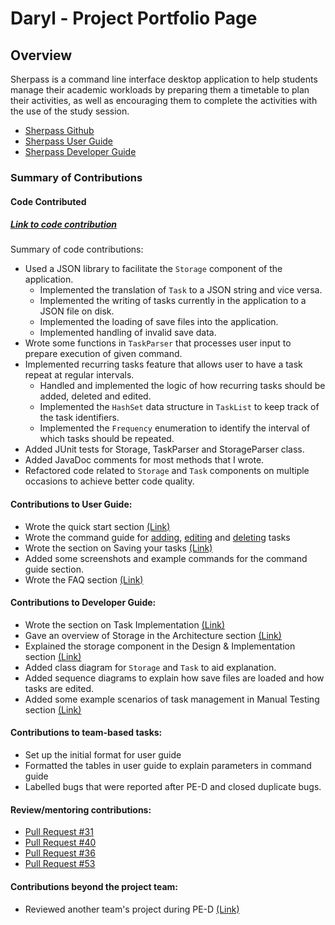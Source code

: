 # Daryl - Project Portfolio Page

## Overview
Sherpass is a command line interface desktop application to help students manage their academic workloads
by preparing them a timetable to plan their activities, as well as encouraging them to
complete the activities with the use of the study session.

- [Sherpass Github](https://github.com/AY2122S2-CS2113T-T09-1/tp)
- [Sherpass User Guide](https://ay2122s2-cs2113t-t09-1.github.io/tp/UserGuide.html)
- [Sherpass Developer Guide](https://ay2122s2-cs2113t-t09-1.github.io/tp/DeveloperGuide.html)
### Summary of Contributions

#### Code Contributed
##### [Link to code contribution](https://nus-cs2113-ay2122s2.github.io/tp-dashboard/?search=thedarie&breakdown=true)
Summary of code contributions:
- Used a JSON library to facilitate the `Storage` component of the application.
    - Implemented the translation of `Task` to a JSON string and vice versa.
    - Implemented the writing of tasks currently in the application to a JSON file on disk.
    - Implemented the loading of save files into the application.
    - Implemented handling of invalid save data.
- Wrote some functions in `TaskParser` that processes user input to prepare execution of given command.
- Implemented recurring tasks feature that allows user to have a task repeat at regular intervals.
    - Handled and implemented the logic of how recurring tasks should be added, deleted and edited.
    - Implemented the `HashSet` data structure in `TaskList` to keep track of the task identifiers.
    - Implemented the `Frequency` enumeration to identify the interval of which tasks should be repeated.
- Added JUnit tests for Storage, TaskParser and StorageParser class.
- Added JavaDoc comments for most methods that I wrote.
- Refactored code related to `Storage` and `Task` components on multiple occasions to achieve better code quality.

#### Contributions to User Guide:
- Wrote the quick start section [(Link)](https://ay2122s2-cs2113t-t09-1.github.io/tp/UserGuide.html#editing-your-tasks-edit)
- Wrote the command guide for [adding](https://ay2122s2-cs2113t-t09-1.github.io/tp/UserGuide.html#adding-your-tasks-add),
  [editing](https://ay2122s2-cs2113t-t09-1.github.io/tp/UserGuide.html#editing-your-tasks-edit) and [deleting](https://ay2122s2-cs2113t-t09-1.github.io/tp/UserGuide.html#adding-your-tasks-add) tasks
- Wrote the section on Saving your tasks [(Link)](https://ay2122s2-cs2113t-t09-1.github.io/tp/UserGuide.html#saving-your-tasks)
- Added some screenshots and example commands for the command guide section.
- Wrote the FAQ section [(Link)](https://ay2122s2-cs2113t-t09-1.github.io/tp/UserGuide.html#faq)

#### Contributions to Developer Guide:
- Wrote the section on Task Implementation [(Link)](https://ay2122s2-cs2113t-t09-1.github.io/tp/DeveloperGuide.html#task-implementation)
- Gave an overview of Storage in the Architecture section [(Link)](https://ay2122s2-cs2113t-t09-1.github.io/tp/DeveloperGuide.html#storage)
- Explained the storage component in the Design & Implementation section [(Link)](https://ay2122s2-cs2113t-t09-1.github.io/tp/DeveloperGuide.html#storage-implementation)
- Added class diagram for `Storage` and `Task` to aid explanation.
- Added sequence diagrams to explain how save files are loaded and how tasks are edited.
- Added some example scenarios of task management in Manual Testing section [(Link)](https://ay2122s2-cs2113t-t09-1.github.io/tp/DeveloperGuide.html#instructions-for-manual-testing)

#### Contributions to team-based tasks:
- Set up the initial format for user guide
- Formatted the tables in user guide to explain parameters in command guide
- Labelled bugs that were reported after PE-D and closed duplicate bugs.

#### Review/mentoring contributions:
- [Pull Request #31](https://github.com/AY2122S2-CS2113T-T09-1/tp/pull/31#pullrequestreview-906699693)
- [Pull Request #40](https://github.com/AY2122S2-CS2113T-T09-1/tp/pull/40#pullrequestreview-911017528)
- [Pull Request #36](https://github.com/AY2122S2-CS2113T-T09-1/tp/pull/36#discussion_r825325236)
- [Pull Request #53](https://github.com/AY2122S2-CS2113T-T09-1/tp/pull/53#discussion_r830723256)

#### Contributions beyond the project team:
- Reviewed another team's project during PE-D [(Link)](https://github.com/thedarie/ped/issues)